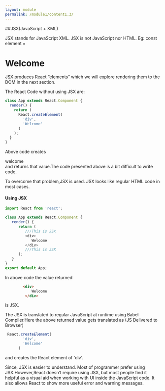 ```yaml
---
layout: module
permalink: /module1/content1.3/
---
```


##JSX(JavaScript + XML)

JSX stands for JavaScript XML. JSX is not JavaScript nor HTML.
Eg: const element = <h1>Welcome</h1>

JSX produces React “elements” which we will explore rendering them to the DOM in the next section.

The React Code without using JSX are:
```js
class App extends React.Component {
  render() {
    return (
      React.createElement(
        'div',
        'Welcome'
      )
    );
  }
}
```

Above code creates <div>welcome<div> and returns that value.The code presented above is a bit
difficult to write code.	

To overcome that problem,JSX is used.
JSX looks like regular HTML code in most cases.

#### Using JSX 

```js
import React from 'react';

class App extends React.Component {
   render() {
      return (
         ///This is JSx
         <div>
            Welcome
         </div>
         ///This is JSX
      );
   }
}
export default App;
```

In above code the value returned 
```html
		<div>
            Welcome
         </div>
```
is JSX. 

The JSX is translated to regular JavaScript at runtime using Babel Compiler.Here the above returned value gets translated as (JS Delivered to Browser)
```js
 React.createElement(
        'div',
        'Welcome'
      )
```

and creates the React element of 'div'.

Since, JSX is easier to understand. Most of programmer prefer using JSX.However,React doesn’t require using JSX, but most people find it helpful as a visual aid when working with UI inside the JavaScript code. It also allows React to show more useful error and warning messages.